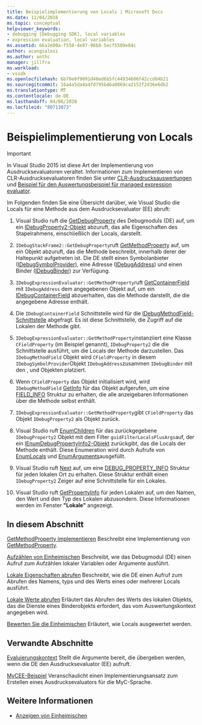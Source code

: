 ```yaml
---
title: Beispielimplementierung von Locals | Microsoft Docs
ms.date: 11/04/2016
ms.topic: conceptual
helpviewer_keywords:
- debugging [Debugging SDK], local variables
- expression evaluation, local variables
ms.assetid: 66a2e00a-f558-4e87-96b8-5ecf5509e04c
author: acangialosi
ms.author: anthc
manager: jillfra
ms.workload:
- vssdk
ms.openlocfilehash: 6b70e0f9091d40ed6b5fc44934606f42ccd84b21
ms.sourcegitcommit: 16a4a5da4a4fd795b46a0869ca2152f2d36e6db2
ms.translationtype: MT
ms.contentlocale: de-DE
ms.lasthandoff: 04/06/2020
ms.locfileid: "80713073"
---
```

# <a name="sample-implementation-of-locals"></a>Beispielimplementierung von Locals
> [!IMPORTANT]
> In Visual Studio 2015 ist diese Art der Implementierung von Ausdrucksevaluatoren veraltet. Informationen zum Implementieren von CLR-Ausdrucksevaluatoren finden Sie unter [CLR-Ausdrucksauswertungen](https://github.com/Microsoft/ConcordExtensibilitySamples/wiki/CLR-Expression-Evaluators) und [Beispiel für den Auswertungsbeispiel für managed expression evaluator](https://github.com/Microsoft/ConcordExtensibilitySamples/wiki/Managed-Expression-Evaluator-Sample).

 Im Folgenden finden Sie eine Übersicht darüber, wie Visual Studio die Locals für eine Methode aus dem Ausdrucksevaluator (EE) abruft:

1. Visual Studio ruft die [GetDebugProperty](../../extensibility/debugger/reference/idebugstackframe2-getdebugproperty.md) des Debugmoduls (DE) auf, um ein [IDebugProperty2-Objekt](../../extensibility/debugger/reference/idebugproperty2.md) abzuruft, das alle Eigenschaften des Stapelrahmens, einschließlich der Locals, darstellt.

2. `IDebugStackFrame2::GetDebugProperty`ruft [GetMethodProperty](../../extensibility/debugger/reference/idebugexpressionevaluator-getmethodproperty.md) auf, um ein Objekt abzuruft, das die Methode beschreibt, innerhalb derer der Haltepunkt aufgetreten ist. Die DE stellt einen Symbolanbieter ([IDebugSymbolProvider](../../extensibility/debugger/reference/idebugsymbolprovider.md)), eine Adresse ([IDebugAddress](../../extensibility/debugger/reference/idebugaddress.md)) und einen Binder ([IDebugBinder](../../extensibility/debugger/reference/idebugbinder.md)) zur Verfügung.

3. `IDebugExpressionEvaluator::GetMethodProperty`ruft [GetContainerField](../../extensibility/debugger/reference/idebugsymbolprovider-getcontainerfield.md) mit `IDebugAddress` dem angegebenen Objekt auf, um ein [IDebugContainerField](../../extensibility/debugger/reference/idebugcontainerfield.md) abzuerhalten, das die Methode darstellt, die die angegebene Adresse enthält.

4. Die `IDebugContainerField` Schnittstelle wird für die [IDebugMethodField-Schnittstelle](../../extensibility/debugger/reference/idebugmethodfield.md) abgefragt. Es ist diese Schnittstelle, die Zugriff auf die Lokalen der Methode gibt.

5. `IDebugExpressionEvaluator::GetMethodProperty`instanziiert eine Klasse `CFieldProperty` (im Beispiel genannt), `IDebugProperty2` die die Schnittstelle ausführt, um die Locals der Methode darzustellen. Das `IDebugMethodField` Objekt wird `CFieldProperty` in diesem `IDebugSymbolProvider`Objekt `IDebugAddress`zusammen `IDebugBinder` mit den , und Objekten platziert.

6. Wenn `CFieldProperty` das Objekt initialisiert wird, wird `IDebugMethodField` [GetInfo](../../extensibility/debugger/reference/idebugfield-getinfo.md) für das Objekt aufgerufen, um eine [FIELD_INFO](../../extensibility/debugger/reference/field-info.md) Struktur zu erhalten, die alle anzeigebaren Informationen über die Methode selbst enthält.

7. `IDebugExpressionEvaluator::GetMethodProperty`gibt `CFieldProperty` das Objekt `IDebugProperty2` als Objekt zurück.

8. Visual Studio ruft [EnumChildren](../../extensibility/debugger/reference/idebugproperty2-enumchildren.md) für das zurückgegebene `IDebugProperty2` Objekt mit dem Filter `guidFilterLocalsPlusArgs`auf, der ein [IEnumDebugPropertyInfo2-Objekt](../../extensibility/debugger/reference/ienumdebugpropertyinfo2.md) zurückgibt, das die Locals der Methode enthält. Diese Enumeration wird durch Aufrufe von [EnumLocals](../../extensibility/debugger/reference/idebugmethodfield-enumlocals.md) und [EnumArguments](../../extensibility/debugger/reference/idebugmethodfield-enumarguments.md)ausgefüllt.

9. Visual Studio ruft [Next](../../extensibility/debugger/reference/ienumdebugpropertyinfo2-next.md) auf, um eine [DEBUG_PROPERTY_INFO](../../extensibility/debugger/reference/debug-property-info.md) Struktur für jeden lokalen Ort zu erhalten. Diese Struktur enthält einen `IDebugProperty2` Zeiger auf eine Schnittstelle für ein Lokales.

10. Visual Studio ruft [GetPropertyInfo](../../extensibility/debugger/reference/idebugproperty2-getpropertyinfo.md) für jeden Lokalen auf, um den Namen, den Wert und den Typ des Lokalen abzusondern. Diese Informationen werden im Fenster **"Lokale"** angezeigt.

## <a name="in-this-section"></a>In diesem Abschnitt
 [GetMethodProperty implementieren](../../extensibility/debugger/implementing-getmethodproperty.md) Beschreibt eine Implementierung von [GetMethodProperty](../../extensibility/debugger/reference/idebugexpressionevaluator-getmethodproperty.md).

 [Aufzählen von Einheimischen](../../extensibility/debugger/enumerating-locals.md) Beschreibt, wie das Debugmodul (DE) einen Aufruf zum Aufzählen lokaler Variablen oder Argumente ausführt.

 [Lokale Eigenschaften abrufen](../../extensibility/debugger/getting-local-properties.md) Beschreibt, wie die DE einen Aufruf zum Abrufen des Namens, typs und des Werts eines oder mehrerer Locals ausführt.

 [Lokale Werte abrufen](../../extensibility/debugger/getting-local-values.md) Erläutert das Abrufen des Werts des lokalen Objekts, das die Dienste eines Binderobjekts erfordert, das vom Auswertungskontext angegeben wird.

 [Bewerten Sie die Einheimischen](../../extensibility/debugger/evaluating-locals.md) Erläutert, wie Locals ausgewertet werden.

## <a name="related-sections"></a>Verwandte Abschnitte
 [Evaluierungskontext](../../extensibility/debugger/evaluation-context.md) Stellt die Argumente bereit, die übergeben werden, wenn die DE den Ausdrucksevaluator (EE) aufruft.

 [MyCEE-Beispiel](https://msdn.microsoft.com/library/624a018b-9179-402f-9d48-3aec87b48f4f) Veranschaulicht einen Implementierungsansatz zum Erstellen eines Ausdrucksevaluators für die MyC-Sprache.

## <a name="see-also"></a>Weitere Informationen
- [Anzeigen von Einheimischen](../../extensibility/debugger/displaying-locals.md)
